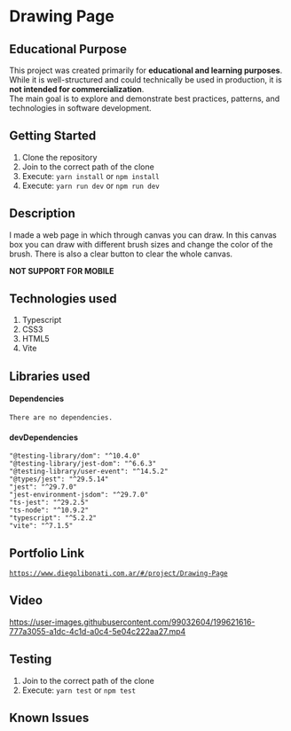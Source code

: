 # Drawing Page

## Educational Purpose

This project was created primarily for **educational and learning purposes**.  
While it is well-structured and could technically be used in production, it is **not intended for commercialization**.  
The main goal is to explore and demonstrate best practices, patterns, and technologies in software development.

## Getting Started

1. Clone the repository
2. Join to the correct path of the clone
3. Execute: `yarn install` or `npm install`
4. Execute: `yarn run dev` or `npm run dev`

## Description

I made a web page in which through canvas you can draw. In this canvas box you can draw with different brush sizes and change the color of the brush. There is also a clear button to clear the whole canvas.

**NOT SUPPORT FOR MOBILE**

## Technologies used

1. Typescript
2. CSS3
3. HTML5
4. Vite

## Libraries used

#### Dependencies

```
There are no dependencies.
```

#### devDependencies

```
"@testing-library/dom": "^10.4.0"
"@testing-library/jest-dom": "^6.6.3"
"@testing-library/user-event": "^14.5.2"
"@types/jest": "^29.5.14"
"jest": "^29.7.0"
"jest-environment-jsdom": "^29.7.0"
"ts-jest": "^29.2.5"
"ts-node": "^10.9.2"
"typescript": "^5.2.2"
"vite": "^7.1.5"
```

## Portfolio Link

[`https://www.diegolibonati.com.ar/#/project/Drawing-Page`](https://www.diegolibonati.com.ar/#/project/Drawing-Page)

## Video

https://user-images.githubusercontent.com/99032604/199621616-777a3055-a1dc-4c1d-a0c4-5e04c222aa27.mp4

## Testing

1. Join to the correct path of the clone
2. Execute: `yarn test` or `npm test`

## Known Issues
